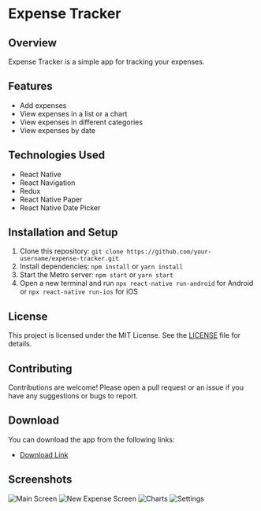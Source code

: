# Expense Tracker

## Overview

Expense Tracker is a simple app for tracking your expenses. 

## Features

- Add expenses
- View expenses in a list or a chart
- View expenses in different categories
- View expenses by date

## Technologies Used

- React Native
- React Navigation
- Redux
- React Native Paper
- React Native Date Picker

## Installation and Setup

1. Clone this repository: `git clone https://github.com/your-username/expense-tracker.git`
2. Install dependencies: `npm install` or `yarn install`
3. Start the Metro server: `npm start` or `yarn start`
4. Open a new terminal and run `npx react-native run-android` for Android or `npx react-native run-ios` for iOS

## License

This project is licensed under the MIT License. See the [LICENSE](LICENSE) file for details.

## Contributing

Contributions are welcome! Please open a pull request or an issue if you have any suggestions or bugs to report.

## Download

You can download the app from the following links:

- [Download Link](https://drive.google.com/file/d/1ffTFMkHErcRmlpVvKAzxlDPGOEbWDCSv/view?usp=drive_link)

## Screenshots

![Main Screen](screenshots/Screenshot%202024-04-11%20115302.png)
![New Expense Screen](screenshots/Screenshot%202024-04-11%20115214.png)
![Charts](screenshots/Screenshot%202024-04-11%20115427.png)
![Settings](screenshots/Screenshot%202024-04-11%20115457.png)


